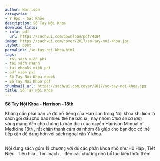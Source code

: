 ```yaml
---
author: Harrison
categories:
- Y Học - Sức Khỏe
description: Sổ Tay Nội Khoa
download_links:
- info: pdf
  url: https://sachvui.com/download/pdf/4384
image: https://sachvui.com/cover/2017/so-tay-noi-khoa.jpg
layout: post
permalink: /so-tay-noi-khoa.html
tags:
- tải sách miễn phí
- tải sách nhanh
- tải ebooks miễn phí
- pdf miễn phí
- Sổ Tay Nội Khoa ebook
- Sổ Tay Nội Khoa pdf
thumbnail_url: https://sachvui.com/cover/2017/so-tay-noi-khoa.jpg
title: Sổ Tay Nội Khoa
---
```


 <div class="item-desc text-justify"> <p><strong>Sổ Tay Nội Khoa - Harrison - 18th</strong></p><p>Không cần phải bàn về độ nổi tiếng của Harrison trong Nội khoa khi luôn là sách gối đầu cho bao nhiêu thế hệ bác sĩ , nay nhóm <em>Chia sẻ ca lâm sàng</em> mang đến cho chúng ta bản dịch của quyển Harrison Manual of Medicine 18th , rất chân thành cảm ơn nhóm đã giúp cho bạn đọc có thể tiếp cận dễ dàng hơn với sách ngoại văn Y khoa.</p><p><br>Nội dung sách gồm 18 chương với đủ các phân khoa nhỏ như Hô Hấp , Tiết Niệu , Tiêu hóa , Tim mạch ... đến các chương nhỏ bổ túc kiến thức thêm</p> </div>